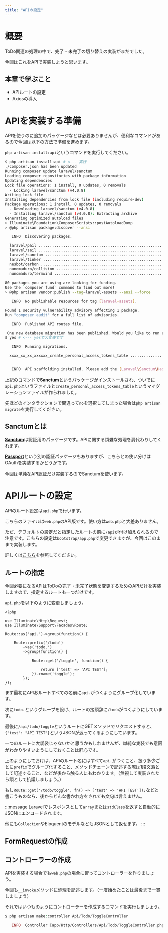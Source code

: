 ```yaml
---
title: "APIの設定"
---
```


# 概要

ToDo関連の処理の中で、完了・未完了の切り替えの実装がまだでした。

今回はこれをAPIで実装しようと思います。

## 本章で学ぶこと

- APIルートの設定
- Axiosの導入

# APIを実装する準備

APIを使うのに追加のパッケージなどは必要ありませんが、便利なコマンドがあるので今回は以下の方法で準備を進めます。

`php artisan install:api`というコマンドを実行してください。

```bash
$ php artisan install:api # <--- 実行
./composer.json has been updated
Running composer update laravel/sanctum
Loading composer repositories with package information
Updating dependencies
Lock file operations: 1 install, 0 updates, 0 removals
  - Locking laravel/sanctum (v4.0.8)
Writing lock file
Installing dependencies from lock file (including require-dev)
Package operations: 1 install, 0 updates, 0 removals
  - Downloading laravel/sanctum (v4.0.8)
  - Installing laravel/sanctum (v4.0.8): Extracting archive
Generating optimized autoload files
> Illuminate\Foundation\ComposerScripts::postAutoloadDump
> @php artisan package:discover --ansi

   INFO  Discovering packages.  

  laravel/pail .......................................................... DONE
  laravel/sail .......................................................... DONE
  laravel/sanctum ....................................................... DONE
  laravel/tinker ........................................................ DONE
  nesbot/carbon ......................................................... DONE
  nunomaduro/collision .................................................. DONE
  nunomaduro/termwind ................................................... DONE

80 packages you are using are looking for funding.
Use the `composer fund` command to find out more!
> @php artisan vendor:publish --tag=laravel-assets --ansi --force

   INFO  No publishable resources for tag [laravel-assets].  

Found 1 security vulnerability advisory affecting 1 package.
Run "composer audit" for a full list of advisories.

   INFO  Published API routes file.  

 One new database migration has been published. Would you like to run all pending database migrations? (yes/no) [yes]:
$ yes # <--- yesで大丈夫です

   INFO  Running migrations.  

  xxxx_xx_xx_xxxxxx_create_personal_access_tokens_table ............................................................... 57.60ms DONE


   INFO  API scaffolding installed. Please add the [Laravel\Sanctum\HasApiTokens] trait to your User model.
```

上記のコマンドで**Sanctum**というパッケージがインストールされ、ついでに`api.php`というファイルと`create_personal_access_tokens_table`というマイグレーションファイルが作られました。

先ほどのインタラクションで間違って`no`を選択してしまった場合は`php artisan migrate`を実行してください。

## Sanctumとは

[**Sanctum**](https://laravel.com/docs/12.x/sanctum#main-content)は認証用のパッケージです。APIに関する煩雑な処理を肩代わりしてくれます。

[**Passport**](https://laravel.com/docs/12.x/passport#main-content)という別の認証パッケージもありますが、こちらとの使い分けはOAuthを実装するかどうかです。

今回は単純なAPI認証だけ実装するのでSanctumを使います。


# APIルートの設定

APIのルート設定は`api.php`で行います。

こちらのファイルは`web.php`のAPI版です。使い方は`web.php`と大差ありません。

ただ、デフォルトの設定だと指定したルートの前に`/api`が付け加えられるので注意です。こちらの設定は`bootstrap/app.php`で変更できますが、今回はこのままで実装します。

詳しくは[こちら](https://laravel.com/docs/12.x/routing)を参照してください。

## ルートの指定

今回必要になるAPIはToDoの完了・未完了状態を変更するためのAPIだけを実装しますので、指定するルートも一つだけです。

`api.php`を以下のように変更しましょう。

```php:/laravel-app/routes/api.php
<?php

use Illuminate\Http\Request;
use Illuminate\Support\Facades\Route;

Route::as('api.')->group(function() {

    Route::prefix('/todo')
        ->as('todo.')
        ->group(function() {

            Route::get('/toggle', function() {

                return ['test' => 'API TEST'];
            })->name('toggle');
        });
});
```

まず最初にAPIおルートすべての名前に`api.`がつくようにグループ化しています。

次に`todo.`というグループを設け、ルートの接頭辞に`/todo`がつくようにしています。

最後に`/api/todo/toggle`というルートにGETメソッドでリクエストすると、`{"test": "API TEST"}`というJSONが返ってくるようにしています。

一つのルートに大袈裟じゃないかと思うかもしれませんが、単純な実装でも意図がわかりやすいようにしておくことは肝心です。

上のようにしておけば、APIのルート名にはすべて`api.`がつくこと、扱う多少ごとに`prefix`でグループ化すること、メソッドチェーンで記述する際は1段文落として記述すること、などが後から触る人にもわかります。（無視して実装されたら頑として抗議しましょう。）

もし`Route::get('/todo/toggle', fn() => ['test' => 'API TEST']);`などと書こうものなら、後からどんな書かれ方をされても文句は言えません。

:::message
Laravelでレスポンスとして`array`または`stdClass`を返すと自動的にJSONにエンコードされます。

他にも`Collection`やEloquentのモデルなどもJSONとして返せます。
:::

## FormRequestの作成

## コントローラーの作成

APIを実装する場合でも`web.php`の場合に習ってコントローラーを作りましょう。

今回も`__invoke`メソッドに処理を記述します。（一度始めたことは最後まで一貫しましょう）

それではいつものようにコントローラーを作成するコマンドを実行しましょう。

```php
$ php artisan make:controller Api/Todo/ToggleController

   INFO  Controller [app/Http/Controllers/Api/Todo/ToggleController.php] created successfully.
```

